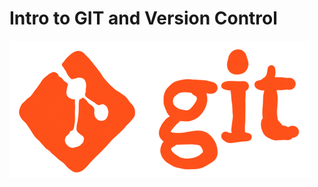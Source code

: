 # Intro to GIT and Version Control
![portada](https://github.com/Ironhack-Data-0621-Remote/GitHub_Basics/blob/main/Images/giphy.gif)